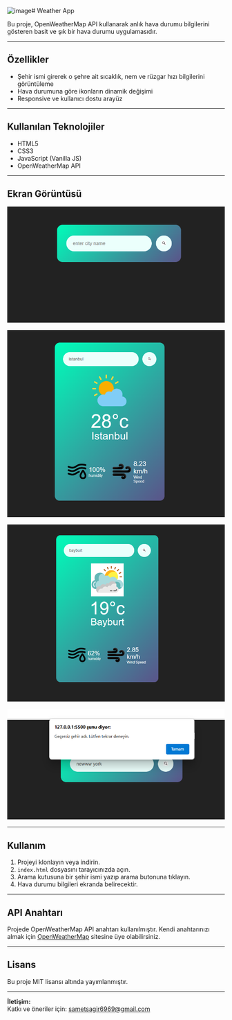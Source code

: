 ![image](https://github.com/user-attachments/assets/c1f2d36e-306a-4f46-a539-7c5e75b7dbc0)# Weather App

Bu proje, OpenWeatherMap API kullanarak anlık hava durumu bilgilerini gösteren basit ve şık bir hava durumu uygulamasıdır.

---

## Özellikler

- Şehir ismi girerek o şehre ait sıcaklık, nem ve rüzgar hızı bilgilerini görüntüleme  
- Hava durumuna göre ikonların dinamik değişimi  
- Responsive ve kullanıcı dostu arayüz  

---

## Kullanılan Teknolojiler

- HTML5  
- CSS3  
- JavaScript (Vanilla JS)  
- OpenWeatherMap API  

---

## Ekran Görüntüsü

![Weather App Ekran Görüntüsü](./images/design-1.png)

![Weather App Ekran Görüntüsü](./images/design-2.png)

![Weather App Ekran Görüntüsü](./images/design-3.png)

![Weather App Ekran Görüntüsü](./images/design-4.png)


---

## Kullanım

1. Projeyi klonlayın veya indirin.  
2. `index.html` dosyasını tarayıcınızda açın.  
3. Arama kutusuna bir şehir ismi yazıp arama butonuna tıklayın.  
4. Hava durumu bilgileri ekranda belirecektir.

---

## API Anahtarı

Projede OpenWeatherMap API anahtarı kullanılmıştır. Kendi anahtarınızı almak için [OpenWeatherMap](https://openweathermap.org/) sitesine üye olabilirsiniz.

---

## Lisans

Bu proje MIT lisansı altında yayımlanmıştır.

---

**İletişim:**  
Katkı ve öneriler için: sametsagir6969@gmail.com

